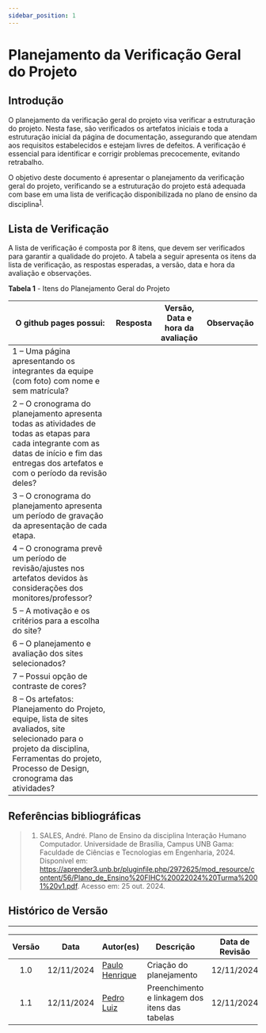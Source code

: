 ```yaml
---
sidebar_position: 1
---
```


# Planejamento da Verificação Geral do Projeto

## Introdução

O planejamento da verificação geral do projeto visa verificar a estruturação do projeto. Nesta fase, são verificados os artefatos iniciais e toda a estruturação inicial da página de documentação, assegurando que atendam aos requisitos estabelecidos e estejam livres de defeitos. A verificação é essencial para identificar e corrigir problemas precocemente, evitando retrabalho. 

O objetivo deste documento é apresentar o planejamento da verificação geral do projeto, verificando se a estruturação do projeto está adequada com base em uma lista de verificação disponibilizada no plano de ensino da disciplina<sup>[1](../verificacao_geral/planejamento.md#referências-bibliográficas)</sup>.

## Lista de Verificação

A lista de verificação é composta por 8 itens, que devem ser verificados para garantir a qualidade do projeto. A tabela a seguir apresenta os itens da lista de verificação, as respostas esperadas, a versão, data e hora da avaliação e observações.

<p style={{ textAlign: 'center', fontSize: '18px' }}><b>Tabela 1</b> - Itens do Planejamento Geral do Projeto</p>

| O github pages possui:                                                                                               | Resposta            | Versão, Data e hora da avaliação | Observação                     |
|-----------------------------------------------------------|---------------------|-----------------------------------|--------------------------------|
| 1 – Uma página apresentando os integrantes da equipe (com foto) com nome e sem matrícula?                            |                     |                                   |                                |
| 2 – O cronograma do planejamento apresenta todas as atividades de todas as etapas para cada integrante com as datas de início e fim das entregas dos artefatos e com o período da revisão deles? |                     |                                   |                                |
| 3 – O cronograma do planejamento apresenta um período de gravação da apresentação de cada etapa.                     |                     |                                   |                                |
| 4 – O cronograma prevê um período de revisão/ajustes nos artefatos devidos às considerações dos monitores/professor? |                     |                                   |                                |
| 5 – A motivação e os critérios para a escolha do site?                                                               |                     |                                   |                                |
| 6 – O planejamento e avaliação dos sites selecionados?                                                               |                     |                                   |                                |
| 7 – Possui opção de contraste de cores?                                                                              |                     |                                   |                                |
| 8 – Os artefatos: Planejamento do Projeto, equipe, lista de sites avaliados, site selecionado para o projeto da disciplina, Ferramentas do projeto, Processo de Design, cronograma das atividades? |                     |                                   |                                |


## Referências bibliográficas

> 1. SALES, André. Plano de Ensino da disciplina Interação Humano Computador. Universidade de Brasília, Campus UNB Gama: Faculdade de Ciências e Tecnologias em Engenharia, 2024. Disponível em: https://aprender3.unb.br/pluginfile.php/2972625/mod_resource/content/56/Plano_de_Ensino%20FIHC%20022024%20Turma%2001%20v1.pdf. Acesso em: 25 out. 2024.

## Histórico de Versão
---
| Versão | Data | Autor(es) | Descrição | Data de Revisão | Revisor(es) |
|:---:|:---:|---|---|:---:|---|
| 1.0 | 12/11/2024 | [Paulo Henrique](https://github.com/paulomh) | Criação do planejamento | 12/11/2024 | [Weverton Rodrigues](https://github.com/vevetin) |
| 1.1 | 12/11/2024 | [Pedro Luiz](https://github.com/pedroluizfo) | Preenchimento e linkagem dos itens das tabelas | 12/11/2024 | [Weverton Rodrigues](https://github.com/vevetin) |

